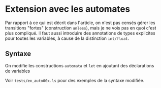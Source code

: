 # Extension avec les automates

Par rapport à ce qui est décrit dans l'article, on n'est pas censés gérer les
transitions "fortes" (construction `unless`), mais je ne vois pas en quoi c'est
plus compliqué.
Il faut aussi introduire des annotations de types explicites pour toutes les
variables, à cause de la distinction `int/float`.

## Syntaxe

On modifie les constructions `automata` et `let` en ajoutant des déclarations de
variables

Voir `tests/ex_auto00x.ls` pour des exemples de la syntaxe modifiée.
